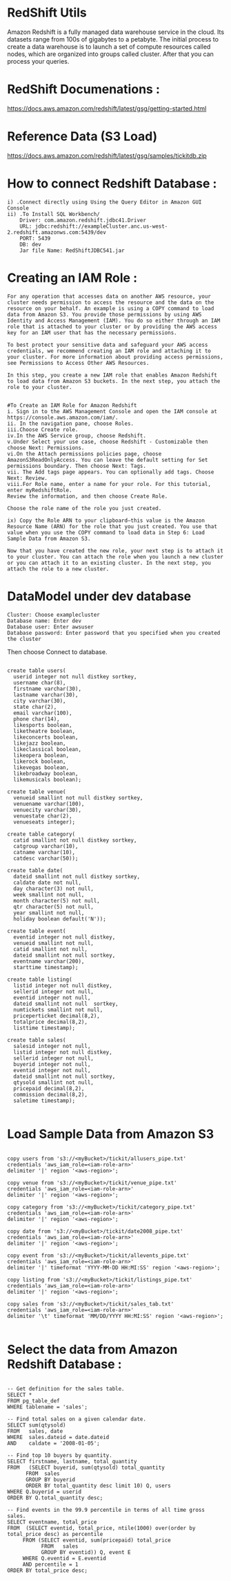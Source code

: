 # RedShift Utils

  Amazon Redshift is a fully managed data warehouse service in the cloud. Its datasets range from 100s of gigabytes to a petabyte. The initial process to create a data warehouse is to launch a set of compute resources called nodes, which are organized into groups called cluster. After that you can process your queries.

# RedShift Documenations :
  https://docs.aws.amazon.com/redshift/latest/gsg/getting-started.html

# Reference Data (S3 Load)
  https://docs.aws.amazon.com/redshift/latest/gsg/samples/tickitdb.zip
  
# How to connect Redshift Database :
  	i) .Connect directly using Using the Query Editor in Amazon GUI Console 
	ii) .To Install SQL Workbench/
		Driver: com.amazon.redshift.jdbc41.Driver
		URL: jdbc:redshift://exampleCluster.anc.us-west-2.redshift.amazonws.com:5439/dev
		PORT: 5439
		DB: dev
		Jar file Name: RedShiftJDBC541.jar 
		
#  Creating an IAM Role :
```
For any operation that accesses data on another AWS resource, your cluster needs permission to access the resource and the data on the resource on your behalf. An example is using a COPY command to load data from Amazon S3. You provide those permissions by using AWS Identity and Access Management (IAM). You do so either through an IAM role that is attached to your cluster or by providing the AWS access key for an IAM user that has the necessary permissions.

To best protect your sensitive data and safeguard your AWS access credentials, we recommend creating an IAM role and attaching it to your cluster. For more information about providing access permissions, see Permissions to Access Other AWS Resources.

In this step, you create a new IAM role that enables Amazon Redshift to load data from Amazon S3 buckets. In the next step, you attach the role to your cluster.


#To Create an IAM Role for Amazon Redshift
i. Sign in to the AWS Management Console and open the IAM console at https://console.aws.amazon.com/iam/.
ii. In the navigation pane, choose Roles.
iii.Choose Create role.
iv.In the AWS Service group, choose Redshift.
v.Under Select your use case, choose Redshift - Customizable then choose Next: Permissions.
vi.On the Attach permissions policies page, choose AmazonS3ReadOnlyAccess. You can leave the default setting for Set permissions boundary. Then choose Next: Tags.
vii. The Add tags page appears. You can optionally add tags. Choose Next: Review.
viii.For Role name, enter a name for your role. For this tutorial, enter myRedshiftRole.
Review the information, and then choose Create Role.

Choose the role name of the role you just created.

ix) Copy the Role ARN to your clipboard—this value is the Amazon Resource Name (ARN) for the role that you just created. You use that value when you use the COPY command to load data in Step 6: Load Sample Data from Amazon S3.

Now that you have created the new role, your next step is to attach it to your cluster. You can attach the role when you launch a new cluster or you can attach it to an existing cluster. In the next step, you attach the role to a new cluster. 		

```
# DataModel under dev database 

   	Cluster: Choose examplecluster
	Database name: Enter dev
	Database user: Enter awsuser
	Database password: Enter password that you specified when you created the cluster

Then choose Connect to database.
  ```
  
  create table users(
	userid integer not null distkey sortkey,
	username char(8),
	firstname varchar(30),
	lastname varchar(30),
	city varchar(30),
	state char(2),
	email varchar(100),
	phone char(14),
	likesports boolean,
	liketheatre boolean,
	likeconcerts boolean,
	likejazz boolean,
	likeclassical boolean,
	likeopera boolean,
	likerock boolean,
	likevegas boolean,
	likebroadway boolean,
	likemusicals boolean);

create table venue(
	venueid smallint not null distkey sortkey,
	venuename varchar(100),
	venuecity varchar(30),
	venuestate char(2),
	venueseats integer);

create table category(
	catid smallint not null distkey sortkey,
	catgroup varchar(10),
	catname varchar(10),
	catdesc varchar(50));

create table date(
	dateid smallint not null distkey sortkey,
	caldate date not null,
	day character(3) not null,
	week smallint not null,
	month character(5) not null,
	qtr character(5) not null,
	year smallint not null,
	holiday boolean default('N'));

create table event(
	eventid integer not null distkey,
	venueid smallint not null,
	catid smallint not null,
	dateid smallint not null sortkey,
	eventname varchar(200),
	starttime timestamp);

create table listing(
	listid integer not null distkey,
	sellerid integer not null,
	eventid integer not null,
	dateid smallint not null  sortkey,
	numtickets smallint not null,
	priceperticket decimal(8,2),
	totalprice decimal(8,2),
	listtime timestamp);

create table sales(
	salesid integer not null,
	listid integer not null distkey,
	sellerid integer not null,
	buyerid integer not null,
	eventid integer not null,
	dateid smallint not null sortkey,
	qtysold smallint not null,
	pricepaid decimal(8,2),
	commission decimal(8,2),
	saletime timestamp);
  
  
  ```
  
# Load Sample Data from Amazon S3

  ```
  
  copy users from 's3://<myBucket>/tickit/allusers_pipe.txt' 
credentials 'aws_iam_role=<iam-role-arn>' 
delimiter '|' region '<aws-region>';

copy venue from 's3://<myBucket>/tickit/venue_pipe.txt' 
credentials 'aws_iam_role=<iam-role-arn>' 
delimiter '|' region '<aws-region>';

copy category from 's3://<myBucket>/tickit/category_pipe.txt' 
credentials 'aws_iam_role=<iam-role-arn>' 
delimiter '|' region '<aws-region>';

copy date from 's3://<myBucket>/tickit/date2008_pipe.txt' 
credentials 'aws_iam_role=<iam-role-arn>' 
delimiter '|' region '<aws-region>';

copy event from 's3://<myBucket>/tickit/allevents_pipe.txt' 
credentials 'aws_iam_role=<iam-role-arn>' 
delimiter '|' timeformat 'YYYY-MM-DD HH:MI:SS' region '<aws-region>';

copy listing from 's3://<myBucket>/tickit/listings_pipe.txt' 
credentials 'aws_iam_role=<iam-role-arn>' 
delimiter '|' region '<aws-region>';

copy sales from 's3://<myBucket>/tickit/sales_tab.txt'
credentials 'aws_iam_role=<iam-role-arn>'
delimiter '\t' timeformat 'MM/DD/YYYY HH:MI:SS' region '<aws-region>';

  
  ```
# Select the data from Amazon Redshift Database :
  ```
  
  -- Get definition for the sales table.
SELECT *    
FROM pg_table_def    
WHERE tablename = 'sales';    

-- Find total sales on a given calendar date.
SELECT sum(qtysold) 
FROM   sales, date 
WHERE  sales.dateid = date.dateid 
AND    caldate = '2008-01-05';

-- Find top 10 buyers by quantity.
SELECT firstname, lastname, total_quantity 
FROM   (SELECT buyerid, sum(qtysold) total_quantity
        FROM  sales
        GROUP BY buyerid
        ORDER BY total_quantity desc limit 10) Q, users
WHERE Q.buyerid = userid
ORDER BY Q.total_quantity desc;

-- Find events in the 99.9 percentile in terms of all time gross sales.
SELECT eventname, total_price 
FROM  (SELECT eventid, total_price, ntile(1000) over(order by total_price desc) as percentile 
       FROM (SELECT eventid, sum(pricepaid) total_price
             FROM   sales
             GROUP BY eventid)) Q, event E
       WHERE Q.eventid = E.eventid
       AND percentile = 1
ORDER BY total_price desc;

  ```
  
